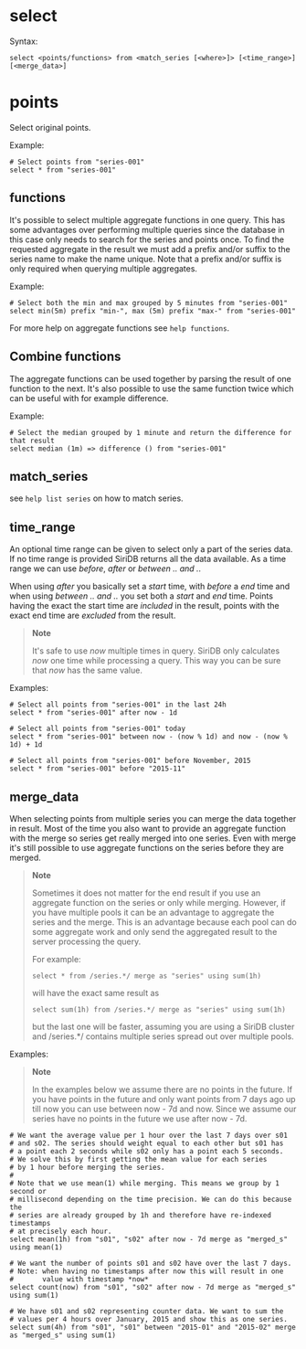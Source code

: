 select
======

Syntax:

	select <points/functions> from <match_series [<where>]> [<time_range>] [<merge_data>]

points
======
Select original points.

Example:

	# Select points from "series-001"
	select * from "series-001"

functions
---------
It's possible to select multiple aggregate functions in one query. This has some
advantages over performing multiple queries since the database in this case only
needs to search for the series and points once. To find the requested aggregate
in the result we must add a prefix and/or suffix to the series name to make the
name unique. Note that a prefix and/or suffix is only required when querying
multiple aggregates.

Example:

	# Select both the min and max grouped by 5 minutes from "series-001"
	select min(5m) prefix "min-", max (5m) prefix "max-" from "series-001"

For more help on aggregate functions see `help functions`.

Combine functions
-----------------
The aggregate functions can be used together by parsing the result of one function
to the next. It's also possible to use the same function twice which can be
useful with for example difference.

Example:

	# Select the median grouped by 1 minute and return the difference for that result
	select median (1m) => difference () from "series-001"

match_series
------------
see `help list series` on how to match series.

time_range
----------
An optional time range can be given to select only a part of the series data.
If no time range is provided SiriDB returns all the data available. As a time
range we can use *before*, *after* or *between .. and ..*

When using *after* you basically set a *start* time, with *before* a *end* time
and when using *between .. and ..* you set both a *start* and *end* time.
Points having the exact the start time are *included* in the result, points
with the exact end time are *excluded* from the result.

>**Note**
>
>It's safe to use *now* multiple times in query. SiriDB only calculates *now* one
>time while processing a query. This way you can be sure that *now* has the
>same value.

Examples:

	# Select all points from "series-001" in the last 24h
	select * from "series-001" after now - 1d

	# Select all points from "series-001" today
	select * from "series-001" between now - (now % 1d) and now - (now % 1d) + 1d

	# Select all points from "series-001" before November, 2015
	select * from "series-001" before "2015-11"

merge_data
----------
When selecting points from multiple series you can merge the data together in
result. Most of the time you also want to provide an aggregate function with the
merge so series get really merged into one series. Even with merge it's still
possible to use aggregate functions on the series before they are merged.

>**Note**
>
>Sometimes it does not matter for the end result if you use an aggregate
>function on the series or only while merging. However, if you have multiple
>pools it can be an advantage to aggregate the series and the merge. This is
>an advantage because each pool can do some aggregate work and only send the
>aggregated result to the server processing the query.
>
>For example:
>
>`select * from /series.*/ merge as "series" using sum(1h)`
>
>will have the exact same result as
>
>`select sum(1h) from /series.*/ merge as "series" using sum(1h)`
>
>but the last one will be faster, assuming you are using a SiriDB cluster and
>/series.*/ contains multiple series spread out over multiple pools.

Examples:

>**Note**
>
>In the examples below we assume there are no points in the future. If you have
>points in the future and only want points from 7 days ago up till now you can
>use between now - 7d and now. Since we assume our series have no points in the
>future we use after now - 7d.

	# We want the average value per 1 hour over the last 7 days over s01
	# and s02. The series should weight equal to each other but s01 has
	# a point each 2 seconds while s02 only has a point each 5 seconds.
	# We solve this by first getting the mean value for each series
	# by 1 hour before merging the series.
	#
	# Note that we use mean(1) while merging. This means we group by 1 second or 
	# millisecond depending on the time precision. We can do this because the
	# series are already grouped by 1h and therefore have re-indexed timestamps
	# at precisely each hour.
	select mean(1h) from "s01", "s02" after now - 7d merge as "merged_s" using mean(1)

	# We want the number of points s01 and s02 have over the last 7 days.
	# Note: when having no timestamps after now this will result in one
	#       value with timestamp *now*
	select count(now) from "s01", "s02" after now - 7d merge as "merged_s" using sum(1)

	# We have s01 and s02 representing counter data. We want to sum the
	# values per 4 hours over January, 2015 and show this as one series.
	select sum(4h) from "s01", "s01" between "2015-01" and "2015-02" merge as "merged_s" using sum(1)
